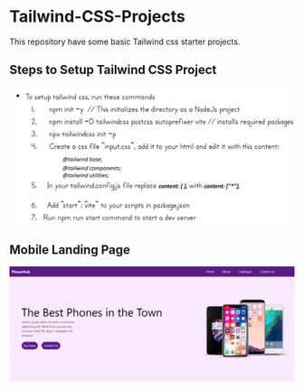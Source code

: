 # Tailwind-CSS-Projects

This repository have some basic Tailwind css starter projects.

## Steps to Setup Tailwind CSS Project

![](Assests/Readme%20Images/Tailwind%20CSS%20Setup.png)

## Mobile Landing Page

![](Assests/Readme%20Images/mobileLanding.png)


